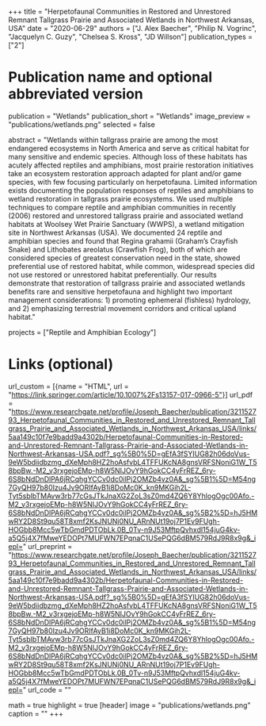 +++
title = "Herpetofaunal Communities in Restored and Unrestored Remnant Tallgrass Prairie and Associated Wetlands in Northwest Arkansas, USA"
date = "2020-06-29"
authors = ["J. Alex Baecher", "Philip N. Vogrinc", "Jacquelyn C. Guzy", "Chelsea S. Kross", "JD Willson"]
publication_types = ["2"]

# Publication name and optional abbreviated version
publication = "Wetlands"
publication_short = "Wetlands"
image_preview = "publications/wetlands.png"
selected = false

abstract = "Wetlands within tallgrass prairie are among the most endangered ecosystems in North America and serve as critical habitat for many sensitive and endemic species. Although loss of these habitats has acutely affected reptiles and amphibians, most prairie restoration initiatives take an ecosystem restoration approach adapted for plant and/or game species, with few focusing particularly on herpetofauna. Limited information exists documenting the population responses of reptiles and amphibians to wetland restoration in tallgrass prairie ecosystems. We used multiple techniques to compare reptile and amphibian communities in recently (2006) restored and unrestored tallgrass prairie and associated wetland habitats at Woolsey Wet Prairie Sanctuary (WWPS), a wetland mitigation site in Northwest Arkansas (USA). We documented 24 reptile and amphibian species and found that Regina grahamii (Graham’s Crayfish Snake) and Lithobates areolatus (Crawfish Frog), both of which are considered species of greatest conservation need in the state, showed preferential use of restored habitat, while common, widespread species did not use restored or unrestored habitat preferentially. Our results demonstrate that restoration of tallgrass prairie and associated wetlands benefits rare and sensitive herpetofauna and highlight two important management considerations: 1) promoting ephemeral (fishless) hydrology, and 2) emphasizing terrestrial movement corridors and critical upland habitat."

projects = ["Reptile and Amphibian Ecology"]

# Links (optional)
url_custom = [{name = "HTML", url = "https://link.springer.com/article/10.1007%2Fs13157-017-0966-5"}]
url_pdf = "https://www.researchgate.net/profile/Joseph_Baecher/publication/321152793_Herpetofaunal_Communities_in_Restored_and_Unrestored_Remnant_Tallgrass_Prairie_and_Associated_Wetlands_in_Northwest_Arkansas_USA/links/5aa149c10f7e9badd9a4302b/Herpetofaunal-Communities-in-Restored-and-Unrestored-Remnant-Tallgrass-Prairie-and-Associated-Wetlands-in-Northwest-Arkansas-USA.pdf?_sg%5B0%5D=gEfA3fSYIUG82h06doVus-9eW5bdiidbzmg_dXeMph8HZ2hoAsfvbL4TFFUKcNA8gnsVRFSNoniG1W_T58bpBw.-M2_v3rxgejoEMp-h8W5NIJOvY9hGokCC4yFrREZ_6ry-6S8bNdDnDlPA6jRCqhgYCCv0dc0ilPj2OMZb4vz0A&_sg%5B1%5D=M54ng7GyQH97b80Izu4Jv9ORIfAyB1i8DoMc0K_kn9MKGih2L-Tyt5sblbTMAvw3rb77cGsJTkJnaXG2ZoL3sZ0md4ZQ6Y8YhlogOgc00Afo.-M2_v3rxgejoEMp-h8W5NIJOvY9hGokCC4yFrREZ_6ry-6S8bNdDnDlPA6jRCqhgYCCv0dc0ilPj2OMZb4vz0A&_sg%5B2%5D=hJ5HMwRY2D8St9qu58T8xmf2KsJNUNj0NU_ARnNUt19oj7P1Ev9FUgh-HOGbb8Mcc5wTbGmdPDTObLk.0B_0Tv-n9J53MftpQvhxdl154juG4kv-a5Q5j4X7fMweYEDOPt7MUFWN7EPqnaC1USePQG6dBM579RdJ9R8x9g&_iepl="
url_preprint = "https://www.researchgate.net/profile/Joseph_Baecher/publication/321152793_Herpetofaunal_Communities_in_Restored_and_Unrestored_Remnant_Tallgrass_Prairie_and_Associated_Wetlands_in_Northwest_Arkansas_USA/links/5aa149c10f7e9badd9a4302b/Herpetofaunal-Communities-in-Restored-and-Unrestored-Remnant-Tallgrass-Prairie-and-Associated-Wetlands-in-Northwest-Arkansas-USA.pdf?_sg%5B0%5D=gEfA3fSYIUG82h06doVus-9eW5bdiidbzmg_dXeMph8HZ2hoAsfvbL4TFFUKcNA8gnsVRFSNoniG1W_T58bpBw.-M2_v3rxgejoEMp-h8W5NIJOvY9hGokCC4yFrREZ_6ry-6S8bNdDnDlPA6jRCqhgYCCv0dc0ilPj2OMZb4vz0A&_sg%5B1%5D=M54ng7GyQH97b80Izu4Jv9ORIfAyB1i8DoMc0K_kn9MKGih2L-Tyt5sblbTMAvw3rb77cGsJTkJnaXG2ZoL3sZ0md4ZQ6Y8YhlogOgc00Afo.-M2_v3rxgejoEMp-h8W5NIJOvY9hGokCC4yFrREZ_6ry-6S8bNdDnDlPA6jRCqhgYCCv0dc0ilPj2OMZb4vz0A&_sg%5B2%5D=hJ5HMwRY2D8St9qu58T8xmf2KsJNUNj0NU_ARnNUt19oj7P1Ev9FUgh-HOGbb8Mcc5wTbGmdPDTObLk.0B_0Tv-n9J53MftpQvhxdl154juG4kv-a5Q5j4X7fMweYEDOPt7MUFWN7EPqnaC1USePQG6dBM579RdJ9R8x9g&_iepl="
url_code = ""

math = true
highlight = true
[header]
image = "publications/wetlands.png"
caption = ""
+++
